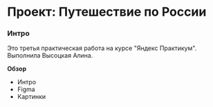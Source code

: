 # Проект: Путешествие по России

### Интро

Это третья практическая работа на курсе "Яндекс Практикум". Выполнила Высоцкая Алина.

**Обзор**
* Интро
* Figma
* Картинки